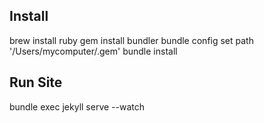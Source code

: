 ## Install

brew install ruby
gem install bundler
bundle config set path '/Users/mycomputer/.gem'
bundle install

## Run Site

bundle exec jekyll serve --watch
